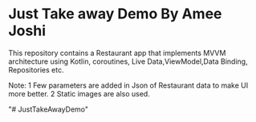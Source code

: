 # Just Take away Demo By Amee Joshi

This repository contains a Restaurant app that implements MVVM architecture using Kotlin, coroutines,
Live Data,ViewModel,Data Binding, Repositories etc.

Note: 1 Few parameters are added in Json of Restaurant data to make UI more better.
      2 Static images are also used.

"# JustTakeAwayDemo" 
